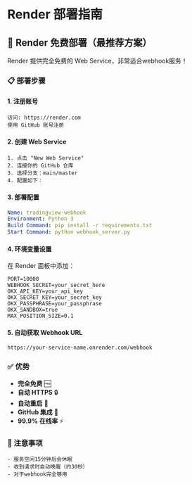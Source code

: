 # Render 部署指南

## 🎯 Render 免费部署（最推荐方案）

Render 提供完全免费的 Web Service，非常适合webhook服务！

### 📋 部署步骤

#### 1. 注册账号
```
访问: https://render.com
使用 GitHub 账号注册
```

#### 2. 创建 Web Service
```
1. 点击 "New Web Service"
2. 连接你的 GitHub 仓库
3. 选择分支：main/master
4. 配置如下：
```

#### 3. 部署配置
```yaml
Name: tradingview-webhook
Environment: Python 3
Build Command: pip install -r requirements.txt
Start Command: python webhook_server.py
```

#### 4. 环境变量设置
在 Render 面板中添加：
```
PORT=10000
WEBHOOK_SECRET=your_secret_here
OKX_API_KEY=your_api_key
OKX_SECRET_KEY=your_secret_key
OKX_PASSPHRASE=your_passphrase
OKX_SANDBOX=true
MAX_POSITION_SIZE=0.1
```

#### 5. 自动获取 Webhook URL
```
https://your-service-name.onrender.com/webhook
```

### ✅ 优势
- **完全免费** 🆓
- **自动 HTTPS** 🔒
- **自动重启** 🔄
- **GitHub 集成** 📱
- **99.9% 在线率** ⚡

### 📝 注意事项
```
- 服务空闲15分钟后会休眠
- 收到请求时自动唤醒（约30秒）
- 对于webhook完全够用
```
